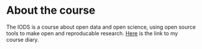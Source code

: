 
About the course
================

The IODS is a course about open data and open science, using open source tools to make open and reproducable research. [Here](https://ehstahl.github.io/IODS-project/) is the link to my course diary.
